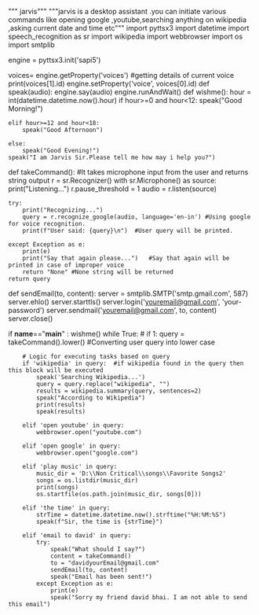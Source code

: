 """ jarvis"""
"""jarvis is a desktop assistant .you can initiate various commands like opening google ,youtube,searching anything on wikipedia ,asking current date and time etc"""
import pyttsx3
import datetime
import speech_recognition as sr
import wikipedia
import webbrowser
import os
import smtplib

engine = pyttsx3.init('sapi5')

voices= engine.getProperty('voices') #getting details of current voice
print(voices[1].id)
engine.setProperty('voice', voices[0].id)
def speak(audio):
    engine.say(audio) 
    engine.runAndWait()
def wishme():
    hour = int(datetime.datetime.now().hour)
    if  hour>=0 and hour<12:
        speak("Good Morning!")

    elif hour>=12 and hour<18:
        speak("Good Afternoon")

    else:
        speak("Good Evening!")
    speak("I am Jarvis Sir.Please tell me how may i help you?")

def takeCommand():
    #It takes microphone input from the user and returns string output
    r = sr.Recognizer()
    with sr.Microphone() as source:
        print("Listening...")
        r.pause_threshold = 1
        audio = r.listen(source)

    try:
        print("Recognizing...")    
        query = r.recognize_google(audio, language='en-in') #Using google for voice recognition.
        print(f"User said: {query}\n")  #User query will be printed.

    except Exception as e:
        print(e)    
        print("Say that again please...")   #Say that again will be printed in case of improper voice 
        return "None" #None string will be returned
    return query



def sendEmail(to, content):
    server = smtplib.SMTP('smtp.gmail.com', 587)
    server.ehlo()
    server.starttls()
    server.login('youremail@gmail.com', 'your-password')
    server.sendmail('youremail@gmail.com', to, content)
    server.close()


if __name__=="__main__" :
    wishme()
    while True:
    # if 1:
        query = takeCommand().lower() #Converting user query into lower case

        # Logic for executing tasks based on query
        if 'wikipedia' in query:  #if wikipedia found in the query then this block will be executed
            speak('Searching Wikipedia...')
            query = query.replace("wikipedia", "")
            results = wikipedia.summary(query, sentences=2) 
            speak("According to Wikipedia")
            print(results)
            speak(results)
            
        elif 'open youtube' in query:
            webbrowser.open("youtube.com")

        elif 'open google' in query:
            webbrowser.open("google.com")
        
        elif 'play music' in query:
            music_dir = 'D:\\Non Critical\\songs\\Favorite Songs2'
            songs = os.listdir(music_dir)
            print(songs)    
            os.startfile(os.path.join(music_dir, songs[0]))

        elif 'the time' in query:
            strTime = datetime.datetime.now().strftime("%H:%M:%S")    
            speak(f"Sir, the time is {strTime}")

        elif 'email to david' in query:
            try:
                speak("What should I say?")
                content = takeCommand()
                to = "davidyourEmail@gmail.com"    
                sendEmail(to, content)
                speak("Email has been sent!")
            except Exception as e:
                print(e)
                speak("Sorry my friend david bhai. I am not able to send this email")  

        


            
